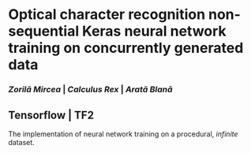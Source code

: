# **Optical character** recognition **non-sequential Keras** neural network training on **concurrently generated** data

### _Zorilă Mircea_ | _Calculus Rex_ | _Arată Blană_

## Tensorflow | TF2

The implementation of neural network training on a procedural, _infinite_ dataset.